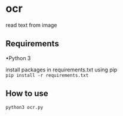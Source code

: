 # ocr
read text from image

## Requirements
•Python 3

install packages in requirements.txt using pip  
``pip install -r requirements.txt``
## How to use
````
python3 ocr.py
````
